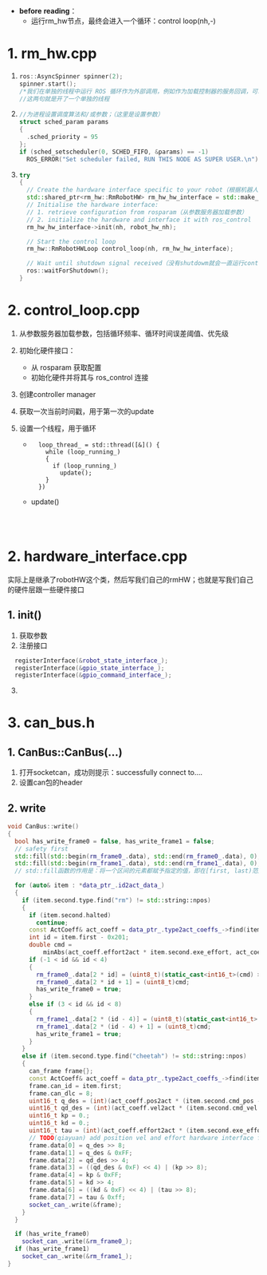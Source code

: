 - **before** **reading**：
  - 运行rm_hw节点，最终会进入一个循环：control loop(nh,-)







# 1. rm_hw.cpp

1. ```c++
   ros::AsyncSpinner spinner(2);
   spinner.start();
   /*我们在单独的线程中运行 ROS 循环作为外部调用，例如作为加载控制器的服务回调，可以阻塞（主）控制循环*/
   //这两句就是开了一个单独的线程
   ```

2. ```c++
   //为进程设置调度算法和/或参数；（这里是设置参数）
   struct sched_param params
   {
     .sched_priority = 95
   };
   if (sched_setscheduler(0, SCHED_FIFO, &params) == -1)
     ROS_ERROR("Set scheduler failed, RUN THIS NODE AS SUPER USER.\n");//设置失败会提示用sudo运行这个节点
   ```

3. ```c++
   try
   {
     // Create the hardware interface specific to your robot（根据机器人设置硬件接口）
     std::shared_ptr<rm_hw::RmRobotHW> rm_hw_hw_interface = std::make_shared<rm_hw::RmRobotHW>();
     // Initialise the hardware interface:
     // 1. retrieve configuration from rosparam（从参数服务器加载参数）
     // 2. initialize the hardware and interface it with ros_control
     rm_hw_hw_interface->init(nh, robot_hw_nh);
   
     // Start the control loop
     rm_hw::RmRobotHWLoop control_loop(nh, rm_hw_hw_interface);
   
     // Wait until shutdown signal received（没有shutdowm就会一直运行control_loop）
     ros::waitForShutdown();
   }
   ```

# 2. control_loop.cpp

1. 从参数服务器加载参数，包括循环频率、循环时间误差阈值、优先级

2. 初始化硬件接口： 
   - 从 rosparam 获取配置 
   - 初始化硬件并将其与 ros_control 连接
   
3. 创建controller manager

4. 获取一次当前时间戳，用于第一次的update

5. 设置一个线程，用于循环

   - ```
       loop_thread_ = std::thread([&]() {
         while (loop_running_)
         {
           if (loop_running_)
             update();
         }
       })
     ```

   - update()

     ```
     
     ```

     

​	

# 2. hardware_interface.cpp

实际上是继承了robotHW这个类，然后写我们自己的rmHW；也就是写我们自己的硬件层跟一些硬件接口

## 1. init()

1. 获取参数
2. 注册接口

```c++
  registerInterface(&robot_state_interface_);
  registerInterface(&gpio_state_interface_);
  registerInterface(&gpio_command_interface_);
```

3. 

# 3. can_bus.h

## 1. CanBus::CanBus(...)

1. 打开socketcan，成功则提示：successfully connect to....
2. 设置can包的header

## 2. write

```c++
void CanBus::write()
{
  bool has_write_frame0 = false, has_write_frame1 = false;
  // safety first
  std::fill(std::begin(rm_frame0_.data), std::end(rm_frame0_.data), 0);
  std::fill(std::begin(rm_frame1_.data), std::end(rm_frame1_.data), 0);
  // std::fill函数的作用是：将一个区间的元素都赋予指定的值，即在[first, last)范围内填充指定值。

  for (auto& item : *data_ptr_.id2act_data_)
  {
    if (item.second.type.find("rm") != std::string::npos)
    {
      if (item.second.halted)
        continue;
      const ActCoeff& act_coeff = data_ptr_.type2act_coeffs_->find(item.second.type)->second;
      int id = item.first - 0x201;
      double cmd =
          minAbs(act_coeff.effort2act * item.second.exe_effort, act_coeff.max_out);  // add max_range to act_data
      if (-1 < id && id < 4)
      {
        rm_frame0_.data[2 * id] = (uint8_t)(static_cast<int16_t>(cmd) >> 8u);
        rm_frame0_.data[2 * id + 1] = (uint8_t)cmd;
        has_write_frame0 = true;
      }
      else if (3 < id && id < 8)
      {
        rm_frame1_.data[2 * (id - 4)] = (uint8_t)(static_cast<int16_t>(cmd) >> 8u);
        rm_frame1_.data[2 * (id - 4) + 1] = (uint8_t)cmd;
        has_write_frame1 = true;
      }
    }
    else if (item.second.type.find("cheetah") != std::string::npos)
    {
      can_frame frame{};
      const ActCoeff& act_coeff = data_ptr_.type2act_coeffs_->find(item.second.type)->second;
      frame.can_id = item.first;
      frame.can_dlc = 8;
      uint16_t q_des = (int)(act_coeff.pos2act * (item.second.cmd_pos - act_coeff.act2pos_offset));
      uint16_t qd_des = (int)(act_coeff.vel2act * (item.second.cmd_vel - act_coeff.act2vel_offset));
      uint16_t kp = 0.;
      uint16_t kd = 0.;
      uint16_t tau = (int)(act_coeff.effort2act * (item.second.exe_effort - act_coeff.act2effort_offset));
      // TODO(qiayuan) add position vel and effort hardware interface for MIT Cheetah Motor, now we using it as an effort joint.
      frame.data[0] = q_des >> 8;
      frame.data[1] = q_des & 0xFF;
      frame.data[2] = qd_des >> 4;
      frame.data[3] = ((qd_des & 0xF) << 4) | (kp >> 8);
      frame.data[4] = kp & 0xFF;
      frame.data[5] = kd >> 4;
      frame.data[6] = ((kd & 0xF) << 4) | (tau >> 8);
      frame.data[7] = tau & 0xff;
      socket_can_.write(&frame);
    }
  }

  if (has_write_frame0)
    socket_can_.write(&rm_frame0_);
  if (has_write_frame1)
    socket_can_.write(&rm_frame1_);
}
```